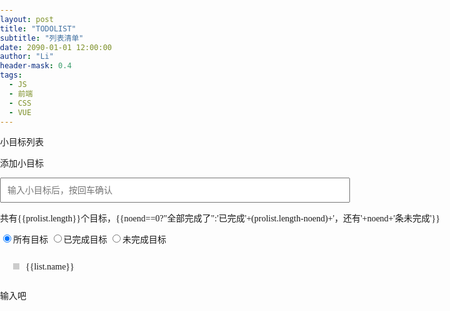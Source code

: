```yaml
---
layout: post
title: "TODOLIST"
subtitle: "列表清单"
date: 2090-01-01 12:00:00
author: "Li"
header-mask: 0.4
tags:
  - JS
  - 前端
  - CSS
  - VUE
---
```



<style>
    body{font-family: "微软雅黑";font-size: 14px;}
    input{font-size: 14px;}
    body,ul,div,html{padding: 0;margin: 0;}
    .hidden{display: none;}
    .main{width: 800px;margin: 0 auto;}
    li{list-style-type: none;line-height: 40px;position: relative;border: 1px solid transparent;padding: 0 20px;}
    li .status-span{display: block;width: 10px;height: 10px;background: #ccc;margin: 14px 10px 0 0 ;float: left;}
    li .status-span.status-end{
            background: #09f;
        }
    li .close{position: absolute;color: #f00;font-size: 20px;line-height: 40px;height: 40px;right: 20px;cursor: pointer;display: none;top: 0;}
    li:hover{border: 1px solid #09f;}
    li:hover .close{display: block;}
    li div{display: block;}
    li.eidting div{display: none;}
    li .text2{height: 40px;padding-left: 10px;box-sizing: border-box;margin-left: 10px;width: 80%;display: none;}
    li.eidting .text2{display: block;}
    li .text-keyword{height: 40px;padding-left: 10px;box-sizing: border-box;margin-left: 10px;width: 80%;display: none;}
    .text-keyword{box-sizing: border-box;width: 70%;height: 40px;padding-left: 10px;outline: none;}
</style>
<div id="app" class="main">
    <p>小目标列表</p>
    <div class="list">
        <p>添加小目标</p>
        <input type="text" class="text-keyword" placeholder="输入小目标后，按回车确认" @keyup.13='addList' v-model="addText"/>
        <!--如果noend等于0，就是全部完成了就显示‘全部完成了’，如果没有就是显示已完成多少条（prolist.length-noend）和未完成多少条（noend）-->
        <p>共有{{prolist.length}}个目标，{{noend==0?"全部完成了":'已完成'+(prolist.length-noend)+'，还有'+noend+'条未完成'}}</p>
        <p>
            <input type="radio" name="chooseType" id="1" checked="true" @click='chooseList(1)'/><label for="1">所有目标</label>
            <input type="radio" name="chooseType" id="2" @click='chooseList(2)'/><label for="2">已完成目标</label>
            <input type="radio" name="chooseType" id="3" @click='chooseList(3)'/><label for="3">未完成目标</label>
        </p>
    </div>
    <ul>
        <li class="li1" v-for="(list,index) in newList" :class="{'eidting':curIndex===index}">
            <div>
                <span class="status-span" @click="changeType(index)" :class="{'status-end':list.status}"></span>
                <span @dblclick="curIndex=index">{{list.name}}</span>
                <span class="close" @click='delectList(list)'>X</span>
            </div>
            <input type="text" class="text2" v-model='list.name' @keyup.esc='cancelEdit(list)' @blur='edited' @focus='editBefore(list.name)' @keyup.enter='edited' v-focus/>
        </li>
    </ul>
</div>
<script type="text/javascript" src="https://unpkg.com/vue"></script>
<script type="text/javascript">
    new Vue({
        el: "#app",
        data: {
            addText:'',
            //name-名称,status-完成状态
            prolist:[            
            ],
            newList:[],
            curIndex:'',
            beforeEditText:"",
            curType:0
        },
        computed:{
            noend:function(){
                return this.prolist.filter(function(item){
                    return !item.status
                }).length;
            }
        },
        methods:{
            addList(){
                this.prolist.push({
                    name:this.addText,
                    status:false
                });
                this.addText="";
            },
            chooseList(type){
                this.curType=type;
                switch(type){
                    case 1:this.newList=this.prolist;break;
                    case 2:this.newList=this.prolist.filter(function(item){return item.status});break;
                    case 3:this.newList=this.prolist.filter(function(item){return !item.status});break;
                }
            },
            changeType(index){
                this.newList[index].status=!this.newList[index].status;
                this.chooseList(this.curType);
            },
            delectList(list){
                var index=this.prolist.indexOf(list);
                this.prolist.splice(index,1);
                this.chooseList(this.curType);
            },
            editBefore(name){
                this.beforeEditText=name;
            },
            //修改完成后
            edited(){
                this.curIndex="";
            },
            cancelEdit(val){
                val.name=this.beforeEditText;
                this.curIndex="";
            }
        },
        mounted(){
            this.newList=this.prolist;
        },
        directives:{
            "focus":{
                update(el){
                    el.focus();
                }
            }
        }
    });
</script>

输入吧
